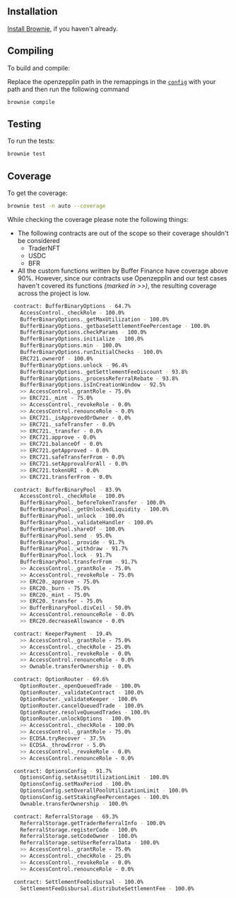 ## Installation

[Install Brownie](https://eth-brownie.readthedocs.io/en/stable/install.html), if you haven't already.

## Compiling

To build and compile:

Replace the openzepplin path in the remappings in the [`config`](brownie-config.yaml) with your path and then run the following command

```bash
brownie compile
```

## Testing

To run the tests:

```bash
brownie test
```

## Coverage

To get the coverage:

```bash
brownie test -n auto --coverage
```

While checking the coverage please note the following things:

- The following contracts are out of the scope so their coverage shouldn't be considered
  - TraderNFT
  - USDC
  - BFR
- All the custom functions written by Buffer Finance have coverage above 90%. However, since our contracts use Openzepplin and our test cases haven't covered its functions _(marked in >>)_, the resulting coverage across the project is low.

```bash
  contract: BufferBinaryOptions - 64.7%
    AccessControl._checkRole - 100.0%
    BufferBinaryOptions._getMaxUtilization - 100.0%
    BufferBinaryOptions._getbaseSettlementFeePercentage - 100.0%
    BufferBinaryOptions.checkParams - 100.0%
    BufferBinaryOptions.initialize - 100.0%
    BufferBinaryOptions.min - 100.0%
    BufferBinaryOptions.runInitialChecks - 100.0%
    ERC721.ownerOf - 100.0%
    BufferBinaryOptions.unlock - 96.4%
    BufferBinaryOptions._getSettlementFeeDiscount - 93.8%
    BufferBinaryOptions._processReferralRebate - 93.8%
    BufferBinaryOptions.isInCreationWindow - 92.5%
    >> AccessControl._grantRole - 75.0%
    >> ERC721._mint - 75.0%
    >> AccessControl._revokeRole - 0.0%
    >> AccessControl.renounceRole - 0.0%
    >> ERC721._isApprovedOrOwner - 0.0%
    >> ERC721._safeTransfer - 0.0%
    >> ERC721._transfer - 0.0%
    >> ERC721.approve - 0.0%
    >> ERC721.balanceOf - 0.0%
    >> ERC721.getApproved - 0.0%
    >> ERC721.safeTransferFrom - 0.0%
    >> ERC721.setApprovalForAll - 0.0%
    >> ERC721.tokenURI - 0.0%
    >> ERC721.transferFrom - 0.0%

  contract: BufferBinaryPool - 83.9%
    AccessControl._checkRole - 100.0%
    BufferBinaryPool._beforeTokenTransfer - 100.0%
    BufferBinaryPool._getUnlockedLiquidity - 100.0%
    BufferBinaryPool._unlock - 100.0%
    BufferBinaryPool._validateHandler - 100.0%
    BufferBinaryPool.shareOf - 100.0%
    BufferBinaryPool.send - 95.0%
    BufferBinaryPool._provide - 91.7%
    BufferBinaryPool._withdraw - 91.7%
    BufferBinaryPool.lock - 91.7%
    BufferBinaryPool.transferFrom - 91.7%
    >> AccessControl._grantRole - 75.0%
    >> AccessControl._revokeRole - 75.0%
    >> ERC20._approve - 75.0%
    >> ERC20._burn - 75.0%
    >> ERC20._mint - 75.0%
    >> ERC20._transfer - 75.0%
    >> BufferBinaryPool.divCeil - 50.0%
    >> AccessControl.renounceRole - 0.0%
    >> ERC20.decreaseAllowance - 0.0%

  contract: KeeperPayment - 19.4%
    >> AccessControl._grantRole - 75.0%
    >> AccessControl._checkRole - 25.0%
    >> AccessControl._revokeRole - 0.0%
    >> AccessControl.renounceRole - 0.0%
    >> Ownable.transferOwnership - 0.0%

  contract: OptionRouter - 69.6%
    OptionRouter._openQueuedTrade - 100.0%
    OptionRouter._validateContract - 100.0%
    OptionRouter._validateKeeper - 100.0%
    OptionRouter.cancelQueuedTrade - 100.0%
    OptionRouter.resolveQueuedTrades - 100.0%
    OptionRouter.unlockOptions - 100.0%
    >> AccessControl._checkRole - 100.0%
    >> AccessControl._grantRole - 75.0%
    >> ECDSA.tryRecover - 37.5%
    >> ECDSA._throwError - 5.0%
    >> AccessControl._revokeRole - 0.0%
    >> AccessControl.renounceRole - 0.0%

  contract: OptionsConfig - 91.7%
    OptionsConfig.setAssetUtilizationLimit - 100.0%
    OptionsConfig.setMaxPeriod - 100.0%
    OptionsConfig.setOverallPoolUtilizationLimit - 100.0%
    OptionsConfig.setStakingFeePercentages - 100.0%
    Ownable.transferOwnership - 100.0%

  contract: ReferralStorage - 69.3%
    ReferralStorage.getTraderReferralInfo - 100.0%
    ReferralStorage.registerCode - 100.0%
    ReferralStorage.setCodeOwner - 100.0%
    ReferralStorage.setUserReferralData - 100.0%
    >> AccessControl._grantRole - 75.0%
    >> AccessControl._checkRole - 25.0%
    >> AccessControl._revokeRole - 0.0%
    >> AccessControl.renounceRole - 0.0%

  contract: SettlementFeeDisbursal - 100.0%
    SettlementFeeDisbursal.distributeSettlementFee - 100.0%
```
